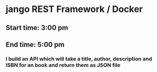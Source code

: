 # jango REST Framework / Docker
## Start time: 3:00 pm
## End time: 5:00 pm

### I build an API which will take a title, author, description and ISBN for an book and return them as JSON file
